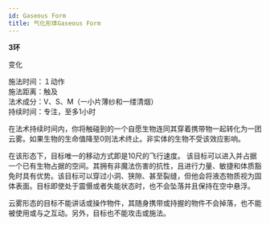 ```yaml
---
id: Gaseous Form
title: 气化形体Gaseous Form
---
```


**3环**

变化

施法时间：１动作  
施法距离：触及  
法术成分：V、S、M（一小片薄纱和一缕清烟）  
持续时间：专注，至多1小时  


在法术持续时间内，你将触碰到的一个自愿生物连同其穿着携带物一起转化为一团云雾。如果生物的生命值降至0则法术终止。非实体的生物不受该效应影响。


在该形态下，目标唯一的移动方式即是10尺的飞行速度。
该目标可以进入并占据一个已有生物占据的空间。其拥有非魔法伤害的抗性，且进行力量、敏捷和体质豁免时具有优势。该目标可以穿过小洞、狭隙、甚至裂缝，但他会将液态物质视为固体表面。目标即使处于震慑或者失能状态时，也不会坠落并且保持在空中悬浮。


云雾形态的目标不能讲话或操作物件，其随身携带或持握的物件不会掉落，也不能被使用或与之互动。另外，目标也不能攻击或施法。
